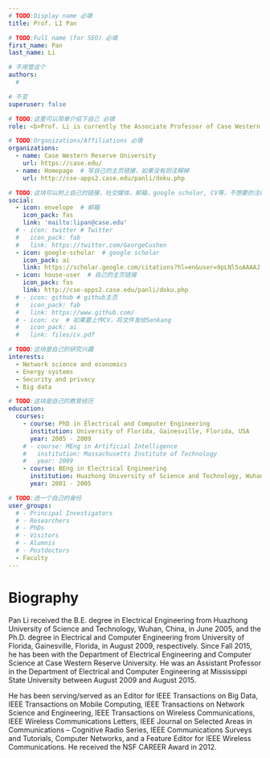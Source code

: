 ```yaml
---
# TODO:Display name 必填
title: Prof. LI Pan

# TODO:Full name (for SEO) 必填
first_name: Pan   
last_name: Li

# 不用管这个
authors:
  # 

# 不变
superuser: false

# TODO:这里可以简单介绍下自己 必填
role: <b>Prof. Li is currently the Associate Professor of Case Western Reserve University, USA. He is our Affiliated Faculty</b>

# TODO:Organizations/Affiliations 必填
organizations:
  - name: Case Western Reserve University
    url: https://case.edu/
  - name: Homepage  # 写自己的主页链接，如果没有则注释掉
    url: http://cse-apps2.case.edu/panli/doku.php

# TODO:这块可以附上自己的链接，社交媒体，邮箱，google scholar, CV等，不想要的注释掉即可
social:
  - icon: envelope  # 邮箱
    icon_pack: fas
    link: 'mailto:lipan@case.edu'
  # - icon: twitter # Twitter
  #   icon_pack: fab  
  #   link: https://twitter.com/GeorgeCushen
  - icon: google-scholar  # google scholar
    icon_pack: ai
    link: https://scholar.google.com/citations?hl=en&user=9pLNl5oAAAAJ
  - icon: house-user  # 自己的主页链接
    icon_pack: fas
    link: http://cse-apps2.case.edu/panli/doku.php
  # - icon: github # github主页
  #   icon_pack: fab   
  #   link: https://www.github.com/
  # - icon: cv  # 如果要上传CV，将文件发给Senkang
  #   icon_pack: ai
  #   link: files/cv.pdf

# TODO:这块是自己的研究兴趣
interests:
  - Network science and economics
  - Energy systems
  - Security and privacy
  - Big data

# TODO:这块是自己的教育经历
education:
  courses:
    - course: PhD in Electrical and Computer Engineering 
      institution: University of Florida, Gainesville, Florida, USA
      year: 2005 - 2009
    # - course: MEng in Artificial Intelligence
    #   institution: Massachusetts Institute of Technology
    #   year: 2009
    - course: BEng in Electrical Engineering
      institution: Huazhong University of Science and Technology, Wuhan, China
      year: 2001 - 2005

# TODO:选一个自己的身份
user_groups:
  # - Principal Investigators
  # - Researchers
  # - PhDs
  # - Visitors
  # - Alumnis
  # - Postdoctors
  - Faculty
---
```

<!-- TODO:写自己的Biography -->
# Biography
<!-- <p style="text-align:justify">  -->

Pan Li received the B.E. degree in Electrical Engineering from Huazhong University of Science and Technology, Wuhan, China, in June 2005, and the Ph.D. degree in Electrical and Computer Engineering from University of Florida, Gainesville, Florida, in August 2009, respectively. Since Fall 2015, he has been with the Department of Electrical Engineering and Computer Science at Case Western Reserve University. He was an Assistant Professor in the Department of Electrical and Computer Engineering at Mississippi State University between August 2009 and August 2015.

He has been serving/served as an Editor for IEEE Transactions on Big Data, IEEE Transactions on Mobile Computing, IEEE Transactions on Network Science and Engineering, IEEE Transactions on Wireless Communications, IEEE Wireless Communications Letters, IEEE Journal on Selected Areas in Communications – Cognitive Radio Series, IEEE Communications Surveys and Tutorials, Computer Networks, and a Feature Editor for IEEE Wireless Communications. He received the NSF CAREER Award in 2012.


